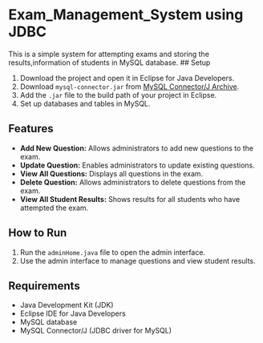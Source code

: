 # Exam_Management_System using JDBC

<p>This is a simple system for attempting exams and storing the results,information of students in MySQL database.
## Setup

1. Download the project and open it in Eclipse for Java Developers.
2. Download `mysql-connector.jar` from [MySQL Connector/J Archive](https://downloads.mysql.com/archives/c-j/).
3. Add the `.jar` file to the build path of your project in Eclipse.
4. Set up databases and tables in MySQL.

## Features

- **Add New Question:** Allows administrators to add new questions to the exam.
- **Update Question:** Enables administrators to update existing questions.
- **View All Questions:** Displays all questions in the exam.
- **Delete Question:** Allows administrators to delete questions from the exam.
- **View All Student Results:** Shows results for all students who have attempted the exam.

## How to Run

1. Run the `adminHome.java` file to open the admin interface.
2. Use the admin interface to manage questions and view student results.

## Requirements

- Java Development Kit (JDK)
- Eclipse IDE for Java Developers
- MySQL database
- MySQL Connector/J (JDBC driver for MySQL)
